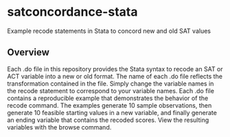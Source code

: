 # satconcordance-stata
Example recode statements in Stata to concord new and old SAT values

## Overview
Each .do file in this repository provides the Stata syntax to recode an SAT or ACT variable into a new or old format. The name of each .do file reflects the transformation contained in the file. Simply change the variable names in the recode statement to correspond to your variable names. Each .do file contains a reproducible example that demonstrates the behavior of the recode command. The examples generate 10 sample observations, then generate 10 feasible starting values in a new variable, and finally generate an ending variable that contains the recoded scores. View the resulting variables with the browse command.